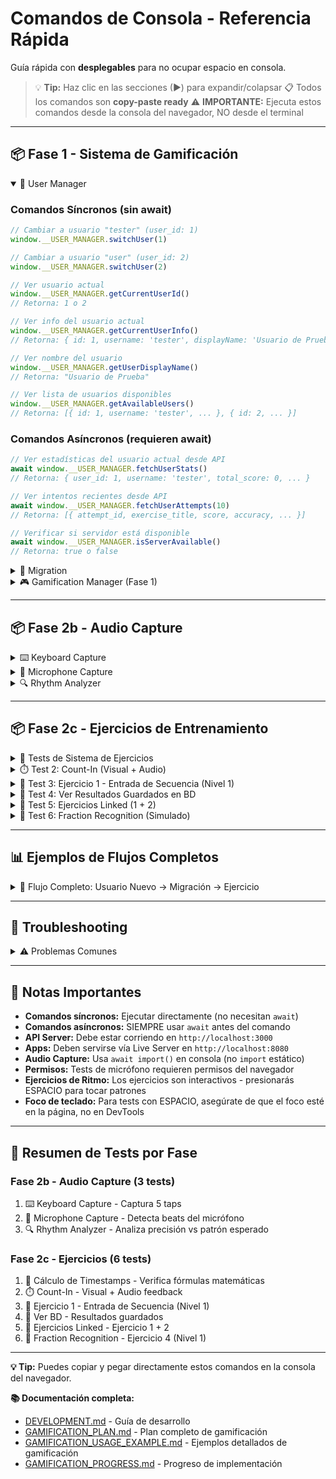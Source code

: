 # Comandos de Consola - Referencia Rápida

Guía rápida con **desplegables** para no ocupar espacio en consola.

> 💡 **Tip:** Haz clic en las secciones (▶) para expandir/colapsar
> 📋 Todos los comandos son **copy-paste ready**
> ⚠️ **IMPORTANTE:** Ejecuta estos comandos desde la consola del navegador, NO desde el terminal

---

## 📦 Fase 1 - Sistema de Gamificación

<details open>
<summary>👤 User Manager</summary>

### Comandos Síncronos (sin await)

```javascript
// Cambiar a usuario "tester" (user_id: 1)
window.__USER_MANAGER.switchUser(1)

// Cambiar a usuario "user" (user_id: 2)
window.__USER_MANAGER.switchUser(2)

// Ver usuario actual
window.__USER_MANAGER.getCurrentUserId()
// Retorna: 1 o 2

// Ver info del usuario actual
window.__USER_MANAGER.getCurrentUserInfo()
// Retorna: { id: 1, username: 'tester', displayName: 'Usuario de Prueba' }

// Ver nombre del usuario
window.__USER_MANAGER.getUserDisplayName()
// Retorna: "Usuario de Prueba"

// Ver lista de usuarios disponibles
window.__USER_MANAGER.getAvailableUsers()
// Retorna: [{ id: 1, username: 'tester', ... }, { id: 2, ... }]
```

### Comandos Asíncronos (requieren await)

```javascript
// Ver estadísticas del usuario actual desde API
await window.__USER_MANAGER.fetchUserStats()
// Retorna: { user_id: 1, username: 'tester', total_score: 0, ... }

// Ver intentos recientes desde API
await window.__USER_MANAGER.fetchUserAttempts(10)
// Retorna: [{ attempt_id, exercise_title, score, accuracy, ... }]

// Verificar si servidor está disponible
await window.__USER_MANAGER.isServerAvailable()
// Retorna: true o false
```

</details>

<details>
<summary>🔄 Migration</summary>

### Comandos Síncronos

```javascript
// Ver información de migración
window.__MIGRATION.info()
// Retorna: { completed: true, timestamp: ..., date: '...' } o null

// Resetear estado de migración (para testing)
window.__MIGRATION.reset()
// Consola: "🔄 Estado de migración reseteado"
```

### Comandos Asíncronos (requieren await)

```javascript
// Migrar datos de localStorage a base de datos
await window.__MIGRATION.migrate()
// Retorna: { success: true, synced_count: 10, failed_count: 0, ... }

// Forzar migración aunque ya se haya hecho
await window.__MIGRATION.migrate(true)

// Verificar si servidor está disponible
await window.__MIGRATION.isServerAvailable()
// Retorna: true o false
```

</details>

<details>
<summary>🎮 Gamification Manager (Fase 1)</summary>

### Estadísticas y Progreso

```javascript
// Ver estadísticas generales
window.__GAMIFICATION.getStats()
// Retorna: { session: {...}, scoring: {...}, achievements: {...} }

// Ver nivel del usuario
window.__GAMIFICATION.getUserLevel()
// Retorna: { level: 3, currentXP: 850, nextLevelXP: 1000, ... }

// Ver todos los logros
window.__GAMIFICATION.getAchievements()
// Retorna: [{ id: 'first_session', unlocked: true, ... }, ...]

// Ver progreso de un logro específico
window.__GAMIFICATION.getAchievementProgress('combo_master')
// Retorna: { current: 3, target: 5, percentage: 60, ... }
```

### Tracking de Eventos

```javascript
// Trackear evento personalizado
window.__GAMIFICATION.trackEvent('ejercicio_completado', {
  ejercicio_id: 'interval_training',
  puntuacion: 85,
  tiempo: 120
})

// Trackear acción de app
window.__GAMIFICATION.trackAppAction('play_started', {
  duration: 30,
  selection_count: 5
})
```

</details>

---

## 📦 Fase 2b - Audio Capture

<details>
<summary>⌨️ Keyboard Capture</summary>

### Test 1: Captura Básica de Keyboard

**Descripción:** Captura 5 taps con ESPACIO
**Duración:** ~5 segundos

```javascript
const { createKeyboardCapture } = await import('../../libs/gamification/index.js');

const keyboard = createKeyboardCapture();
console.log('⌨️  Presiona ESPACIO 5 veces...');
keyboard.startRecording();

// Esperar a que termines
await new Promise(resolve => setTimeout(resolve, 10000));

const taps = keyboard.stopRecording();
console.log('✅ Capturados', taps.length, 'taps:', taps);
```

**Resultado esperado:**
- 5 timestamps en milisegundos (números directos, no objetos)
- Diferencias razonables entre taps (ej: 200-1000ms)

</details>

<details>
<summary>🎤 Microphone Capture</summary>

### Test 2: Captura de Micrófono

**Descripción:** Detecta beats del micrófono durante 5 segundos
**Duración:** ~5 segundos
**Requisito:** Permiso de micrófono

```javascript
const { createMicrophoneCapture } = await import('../../libs/gamification/index.js');

const mic = await createMicrophoneCapture({ threshold: 0.3, cooldown: 200 });
console.log('🎤 Golpea cerca del micrófono durante 5 segundos...');

mic.startRecording();
await new Promise(resolve => setTimeout(resolve, 5000));
const beats = mic.stopRecording();

console.log('✅ Detectados', beats.length, 'beats');
console.log('Timestamps:', beats.map(b => Math.round(b.timestamp)));
console.log('Amplitudes:', beats.map(b => b.amplitude.toFixed(2)));

mic.dispose();
```

**Resultado esperado:**
- Beats detectados cuando golpeas fuerte
- Amplitudes > threshold (0.3)
- Cooldown previene detecciones duplicadas

</details>

<details>
<summary>🔍 Rhythm Analyzer</summary>

### Test 3: Análisis de Timing

**Descripción:** Analiza precisión de taps contra patrón esperado
**Duración:** Instantáneo

```javascript
const { createRhythmAnalyzer, fractionsToTimestamps } = await import('../../libs/gamification/index.js');

// Patrón esperado: 4 pulsos a 120 BPM (fracciones: 0, 0.25, 0.5, 0.75)
const expected = fractionsToTimestamps([0, 0.25, 0.5, 0.75], 120);
console.log('⏱️  Patrón esperado (120 BPM):', expected);

// Simular taps del usuario (con pequeños errores)
const userTaps = expected.map(t => t + Math.random() * 50 - 25);
console.log('👤 Taps del usuario:', userTaps.map(Math.round));

// Analizar
const analyzer = createRhythmAnalyzer();
const result = analyzer.compareRhythm(userTaps, expected);

console.log('\n📊 Análisis:');
console.log('  Accuracy:', Math.round(result.accuracy), '%');
console.log('  Avg Error:', Math.round(result.averageError), 'ms');
console.log('  Consistency:', Math.round(result.consistency), '%');
console.log('  Details:', result.details);
```

**Resultado esperado:**
- Accuracy ~95% (errores pequeños)
- Average Error ~10-20ms
- Consistency alta si ritmo regular

</details>

---

## 📦 Fase 2c - Ejercicios de Entrenamiento

<details>
<summary>🧪 Tests de Sistema de Ejercicios</summary>

### Test 1: Cálculo de Timestamps

**Descripción:** Verifica que los timestamps se calculan correctamente
**Duración:** Instantáneo

```javascript
const { ExerciseRunner } = await import('../../libs/ear-training/index.js');

const runner = new ExerciseRunner('sequence-entry');

// Test 1: Lg 4, BPM 120 = 500ms/pulso
const timestamps = runner.calculateTimestamps(4, 120);
console.log('🎵 Lg 4, BPM 120:', timestamps, 'ms');
// Esperado: [0, 500, 1000, 1500]

// Test 2: Lg 4, BPM 240 = 250ms/pulso
const timestamps2 = runner.calculateTimestamps(4, 240);
console.log('🎵 Lg 4, BPM 240:', timestamps2, 'ms');
// Esperado: [0, 250, 500, 750]

// Test 3: Seleccionar posiciones impares (1, 3)
const selected = runner.selectPositions(timestamps, [1, 3]);
console.log('✅ Posiciones impares [1,3]:', selected, 'ms');
// Esperado: [500, 1500]
```

**Resultado esperado:**
- BPM 120: intervalo de 500ms entre pulsos
- BPM 240: intervalo de 250ms entre pulsos
- Posiciones [1, 3] correctamente filtradas

</details>

<details>
<summary>⏱️ Test 2: Count-In (Visual + Audio)</summary>

**Descripción:** Prueba el count-in con feedback visual y audio
**Duración:** ~2-4 segundos (depende del BPM)

```javascript
const { CountInController } = await import('../../libs/ear-training/index.js');

// Crear count-in de 4 beats a 120 BPM
const countIn = new CountInController({
  beats: 4,
  bpm: 120,
  visualFeedback: true,
  audioFeedback: true
});

console.log('⏱️  Iniciando count-in...');
console.log('📺 Deberías ver números grandes: 4, 3, 2, 1');
console.log('🔊 Y escuchar un click en cada beat');

await countIn.play();

console.log('✅ Count-in completado!');
```

**Qué hace:**
1. Crea overlay fullscreen con fondo oscuro
2. Muestra números grandes (4 → 3 → 2 → 1) con animación pulse
3. Muestra barra de progreso con círculos
4. Reproduce click (MIDI 76) en cada beat
5. Sincroniza visual + audio con setTimeout
6. Limpia elementos al terminar

**Resultado esperado:**
- Overlay aparece con números animados
- 4 clicks de audio (uno por beat)
- Intervalo de 500ms entre beats (60000/120)
- Overlay desaparece al terminar

**Variantes para probar:**

```javascript
// Count-in rápido (240 BPM = 250ms/beat)
const fast = new CountInController({ beats: 4, bpm: 240 });
await fast.play();

// Count-in lento (60 BPM = 1000ms/beat)
const slow = new CountInController({ beats: 4, bpm: 60 });
await slow.play();

// Solo visual (sin audio)
const silent = new CountInController({
  beats: 4,
  bpm: 120,
  audioFeedback: false
});
await silent.play();

// Solo audio (sin visual)
const noVisual = new CountInController({
  beats: 4,
  bpm: 120,
  visualFeedback: false
});
await noVisual.play();
```

</details>

<details>
<summary>🎯 Test 3: Ejercicio 1 - Entrada de Secuencia (Nivel 1)</summary>

**Descripción:** Ejecuta Ejercicio 1 Nivel 1 (2 golpes impares)
**Duración:** ~5-10 segundos (depende de tu velocidad de taps)

```javascript
const { ExerciseRunner } = await import('../../libs/ear-training/index.js');

// Crear y inicializar ejercicio
const ex1 = new ExerciseRunner('sequence-entry');
await ex1.initialize();

console.log('🎯 Ejercicio 1 - Nivel 1: 2 golpes impares (posiciones 1, 3)');
console.log('⌨️  Presiona ESPACIO 2 veces cuando quieras (timing libre)');
console.log('');

// Ejecutar nivel 1
const result = await ex1.runLevel(1);

// Mostrar resultado detallado
console.log('\n📊 RESULTADO:');
console.log('  Score:', result.score.total, '/ 100');
console.log('  Passed:', result.score.passed ? '✅ SÍ' : '❌ NO');
console.log('  Taps capturados:', result.capture.taps);
console.log('  Breakdown:');
console.log('    - Timing:', result.score.breakdown.timing + '%');
console.log('    - Consistency:', result.score.breakdown.consistency + '%');

// Limpiar recursos
ex1.dispose();
```

**Qué hace:**
1. Muestra instrucciones del nivel
2. Espera que presiones ESPACIO 2 veces
3. Analiza las proporciones temporales entre taps
4. Calcula score basado en timing y consistency
5. Guarda resultado en base de datos

**Resultado esperado:**
- Captura 2 timestamps
- Calcula score entre 0-100
- Muestra si pasaste (≥70%)

**⚠️ IMPORTANTE - Si el test se queda esperando:**

Si no detecta tus taps después de 5 segundos:
1. Haz clic en la página principal (fuera de la consola DevTools)
2. Vuelve a presionar ESPACIO 2 veces
3. El ejercicio debería continuar

**Causa:** El foco del teclado debe estar en la página, no en DevTools.

</details>

<details>
<summary>💾 Test 4: Ver Resultados Guardados en BD</summary>

**Descripción:** Verifica que el resultado se guardó en la base de datos
**Duración:** Instantáneo

```javascript
// Ver últimos intentos del usuario actual
await window.__USER_MANAGER.fetchUserAttempts(5);

// O consultar directamente la API
const userId = window.__USER_MANAGER.getCurrentUserId();
const response = await fetch(`http://localhost:3000/api/users/${userId}/attempts?limit=5`);
const data = await response.json();
console.log('📊 Últimos 5 intentos:', data);

// Filtrar solo ejercicios de Fase 2c
const ejercicios2c = data.filter(a =>
  a.exercise_type.includes('sequence-entry') ||
  a.exercise_type.includes('rhythm-sync') ||
  a.exercise_type.includes('tap-tempo') ||
  a.exercise_type.includes('fraction-recognition')
);
console.log('🎯 Ejercicios Fase 2c:', ejercicios2c);
```

**Resultado esperado:**
- Debe aparecer el intento que acabas de hacer en Test 3
- exercise_type: `sequence-entry_level_1`
- Metadata con timing_accuracy, consistency, etc.

</details>

<details>
<summary>🔗 Test 5: Ejercicios Linked (1 + 2)</summary>

**Descripción:** Ejecuta Ejercicio 1 y luego Ejercicio 2 (si pasas el 1)
**Duración:** ~30-45 segundos (incluye count-in y 3 repeticiones)

```javascript
const { LinkedExerciseManager } = await import('../../libs/ear-training/index.js');

// Crear manager de ejercicios linked
const manager = new LinkedExerciseManager('sequence-entry', 'rhythm-sync');
await manager.initialize();

console.log('🎯 EJERCICIOS LINKED: 1 + 2');
console.log('═══════════════════════════════');
console.log('Parte 1: Entrada de Secuencia (captura libre)');
console.log('Parte 2: Sincronización Rítmica (con audio + count-in)');
console.log('');

// Ejecutar nivel 1 completo (ambas partes)
const result = await manager.runLinkedLevel(1);

// Mostrar resultado combinado
console.log('\n🏆 RESULTADO FINAL:');
console.log('  Completed:', result.completed ? '✅ SÍ' : '❌ NO');
console.log('  Passed:', result.passed ? '✅ SÍ' : '❌ NO');
console.log('  Combined Score:', result.combinedScore, '/ 100');
console.log('  Parte 1 Score:', result.part1.score.total);
if (result.part2) {
  console.log('  Parte 2 Score:', result.part2.averageScore);
  console.log('  BPMs usados:', result.part2.bpms);
}

// Limpiar recursos
manager.dispose();
```

**Qué hace:**
1. **Parte 1:** Ejecuta Ejercicio 1 (captura libre)
2. **Si pasas:** Ejecuta Ejercicio 2 con 3 BPMs crecientes
   - Count-in de 4 beats antes de cada repetición
   - Audio de referencia con clicks
   - Captura sincronizada con el audio
3. Calcula score combinado (promedio de ambas partes)

**Resultado esperado:**
- Si pasas Parte 1: ejecuta Parte 2 con 3 repeticiones
- Si fallas Parte 1: se detiene ahí
- Score final es el promedio de ambas partes

</details>

<details>
<summary>🎼 Test 6: Fraction Recognition (Simulado)</summary>

**Descripción:** Ejecuta Ejercicio 4 Nivel 1 (10 preguntas, fracciones simples)
**Duración:** ~2-3 minutos (automático con respuestas simuladas)

```javascript
const { FractionRecognitionExercise } = await import('../../libs/ear-training/index.js');

// Crear ejercicio
const ex4 = new FractionRecognitionExercise();
await ex4.initialize();

console.log('🎼 Ejercicio 4: Reconocimiento de Fracciones');
console.log('📝 Nivel 1: Fracciones simples (n=1, d=1-12)');
console.log('🔊 10 preguntas con audio de subdivisiones');
console.log('');
console.log('⚠️  En modo consola, las respuestas se simulan automáticamente (70% correctas)');
console.log('');

// Ejecutar nivel 1 (10 preguntas)
const result = await ex4.runLevel(1);

// Mostrar resultado
console.log('\n🏆 RESULTADO FINAL:');
console.log('  Correctas:', result.correctCount, '/', result.totalQuestions);
console.log('  Accuracy:', Math.round(result.accuracy), '%');
console.log('  Passed:', result.passed ? '✅ SÍ' : '❌ NO');
console.log('  Total listens:', result.totalListenCount);

// Limpiar recursos
ex4.dispose();
```

**Qué hace:**
1. Genera 10 preguntas random con fracciones 1/d (d entre 1 y 12)
2. Para cada pregunta:
   - Reproduce audio con la subdivisión usando gridFromOrigin
   - Simula respuesta del usuario (70% correctas en modo consola)
   - Valida la respuesta
3. Calcula accuracy final y determina si pasó (≥80%)

**Resultado esperado:**
- 10 preguntas completadas
- ~7 correctas (simulación 70%)
- Audio se reproduce (escucharás clicks de accent + base)

**Nota:** En una UI real, el usuario ingresaría n y d manualmente.

</details>

---

## 📊 Ejemplos de Flujos Completos

<details>
<summary>🔄 Flujo Completo: Usuario Nuevo → Migración → Ejercicio</summary>

```javascript
// 1. Cambiar a usuario "tester"
window.__USER_MANAGER.switchUser(1);

// 2. Verificar servidor disponible
const serverOk = await window.__MIGRATION.isServerAvailable();
console.log('Servidor:', serverOk ? '✅' : '❌');

// 3. Ver intentos previos
const attempts = await window.__USER_MANAGER.fetchUserAttempts(5);
console.log('Intentos previos:', attempts.length);

// 4. Ejecutar Ejercicio 1 - Nivel 1
const { ExerciseRunner } = await import('../../libs/ear-training/index.js');
const ex1 = new ExerciseRunner('sequence-entry');
await ex1.initialize();

console.log('⌨️  Presiona ESPACIO 2 veces...');
const result = await ex1.runLevel(1);

console.log('Score:', result.score.total, '/ 100');
ex1.dispose();

// 5. Ver intentos actualizados
const newAttempts = await window.__USER_MANAGER.fetchUserAttempts(5);
console.log('Nuevos intentos:', newAttempts.length);
```

</details>

---

## 🚨 Troubleshooting

<details>
<summary>⚠️ Problemas Comunes</summary>

### Comando retorna NaN o Promise

**Problema:**
```javascript
window.__USER_MANAGER.fetchUserStats()
// Retorna: Promise { <pending> }
```

**Solución:** Falta `await`
```javascript
await window.__USER_MANAGER.fetchUserStats()
```

---

### Error: "User not found"

**Problema:** El usuario no existe en la base de datos

**Solución:**
```javascript
// Ver usuarios disponibles
window.__USER_MANAGER.getAvailableUsers()

// Cambiar a usuario válido
window.__USER_MANAGER.switchUser(1)
```

---

### Error: "Failed to fetch"

**Problema:** El servidor no está corriendo

**Solución:**
```bash
# En terminal, iniciar servidor
cd /Users/workingburcet/Lab/server
node index.js
```

**Verificar:**
```javascript
await window.__MIGRATION.isServerAvailable()
// Debe retornar: true
```

---

### Error: "Cannot use import statement outside a module"

**Problema:** Intentando usar `import` en vez de `await import()`

**Solución:**
```javascript
// ❌ MAL
import { ExerciseRunner } from '../../libs/ear-training/index.js';

// ✅ BIEN
const { ExerciseRunner } = await import('../../libs/ear-training/index.js');
```

---

### Error: "Micrófono no disponible"

**Problema:** Navegador no tiene acceso al micrófono

**Solución:**
1. Permitir acceso al micrófono en el navegador
2. Verificar que el micrófono esté conectado
3. Probar con `navigator.mediaDevices.getUserMedia({ audio: true })`

---

### KeyboardCapture no funciona con audio

**Problema:** La página necesita interacción del usuario antes de tocar audio

**Solución:**
```javascript
// Hacer clic en la página primero, luego ejecutar el test
console.log('⚠️  Haz clic en la página y presiona ESPACIO');
```

---

### Feedback visual no aparece

**Problema:** `visualFeedback: true` pero no se ve nada

**Solución:**
- Verificar que estés en la página de la app (no en una pestaña vacía)
- El overlay debe aparecer en fullscreen
- Revisar consola por errores de CSS

---

### No detecta beats del micrófono

**Problema:** `createMicrophoneCapture()` no detecta golpes

**Solución:**
```javascript
// Reducir threshold
const mic = await createMicrophoneCapture({ threshold: 0.1 });

// Aumentar cooldown para evitar duplicados
const mic = await createMicrophoneCapture({ threshold: 0.2, cooldown: 300 });
```

---

### Test de Ejercicio se queda esperando taps

**Problema:** No detecta las teclas presionadas

**Solución:**
1. **Hacer clic en la página principal** (fuera de DevTools)
2. Volver a presionar ESPACIO
3. El foco debe estar en la página, no en la consola

---

### Score siempre es 0 o muy bajo

**Problema:** Timing muy irregular o tolerancia muy estricta

**Solución:**
- Revisar timestamps capturados: `result.capture.taps`
- Practicar taps más consistentes
- Niveles más altos tienen tolerancias más estrictas

</details>

---

## 📝 Notas Importantes

- **Comandos síncronos:** Ejecutar directamente (no necesitan `await`)
- **Comandos asíncronos:** SIEMPRE usar `await` antes del comando
- **API Server:** Debe estar corriendo en `http://localhost:3000`
- **Apps:** Deben servirse vía Live Server en `http://localhost:8080`
- **Audio Capture:** Usa `await import()` en consola (no `import` estático)
- **Permisos:** Tests de micrófono requieren permisos del navegador
- **Ejercicios de Ritmo:** Los ejercicios son interactivos - presionarás ESPACIO para tocar patrones
- **Foco de teclado:** Para tests con ESPACIO, asegúrate de que el foco esté en la página, no en DevTools

---

## 🎯 Resumen de Tests por Fase

### Fase 2b - Audio Capture (3 tests)
1. ⌨️ Keyboard Capture - Captura 5 taps
2. 🎤 Microphone Capture - Detecta beats del micrófono
3. 🔍 Rhythm Analyzer - Analiza precisión vs patrón esperado

### Fase 2c - Ejercicios (6 tests)
1. 🧪 Cálculo de Timestamps - Verifica fórmulas matemáticas
2. ⏱️ Count-In - Visual + Audio feedback
3. 🎯 Ejercicio 1 - Entrada de Secuencia (Nivel 1)
4. 💾 Ver BD - Resultados guardados
5. 🔗 Ejercicios Linked - Ejercicio 1 + 2
6. 🎼 Fraction Recognition - Ejercicio 4 (Nivel 1)

---

**💡 Tip:** Puedes copiar y pegar directamente estos comandos en la consola del navegador.

**📚 Documentación completa:**
- [DEVELOPMENT.md](DEVELOPMENT.md) - Guía de desarrollo
- [GAMIFICATION_PLAN.md](GAMIFICATION_PLAN.md) - Plan completo de gamificación
- [GAMIFICATION_USAGE_EXAMPLE.md](GAMIFICATION_USAGE_EXAMPLE.md) - Ejemplos detallados de gamificación
- [GAMIFICATION_PROGRESS.md](GAMIFICATION_PROGRESS.md) - Progreso de implementación
